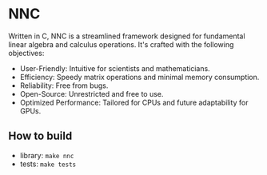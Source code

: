 # NNC
Written in C, NNC is a streamlined framework designed for fundamental linear algebra and calculus operations. It's crafted with the following objectives:

* User-Friendly: Intuitive for scientists and mathematicians.
* Efficiency: Speedy matrix operations and minimal memory consumption.
* Reliability: Free from bugs.
* Open-Source: Unrestricted and free to use.
* Optimized Performance: Tailored for CPUs and future adaptability for GPUs.

## How to build

* library: 
`make nnc`
* tests:
`make tests`

